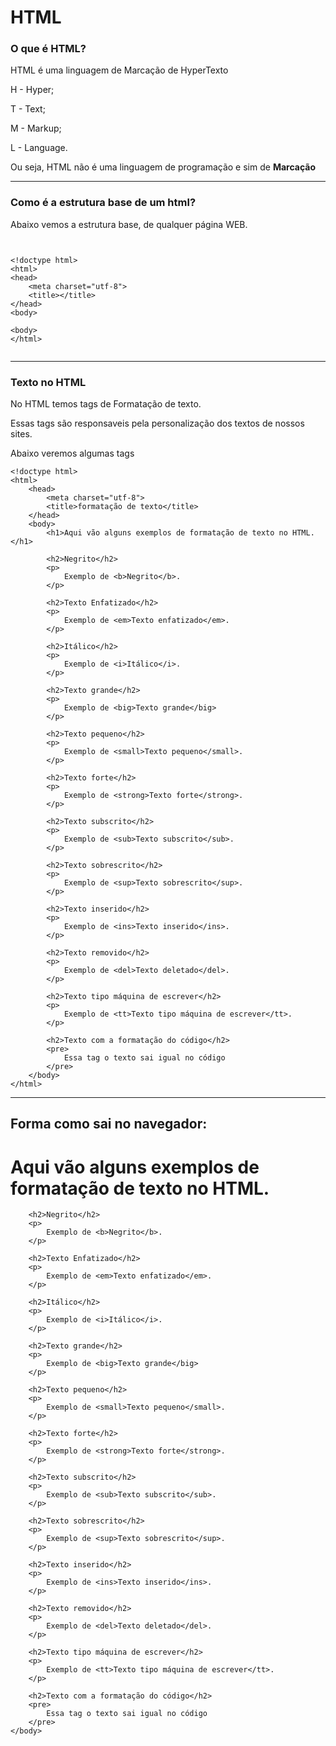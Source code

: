 # HTML
### O que é HTML?
HTML é uma linguagem de Marcação de HyperTexto

H - Hyper;

T - Text;

M - Markup;

L - Language.

Ou seja, HTML não é uma linguagem de programação e sim de **Marcação**

***
### Como é a estrutura base de um html?

Abaixo vemos a estrutura base, de qualquer página WEB.

```


<!doctype html>
<html>
<head>
	<meta charset="utf-8">
	<title></title>
</head>
<body>

<body>
</html>


```

***
### Texto no HTML

No HTML temos tags de Formatação de texto. 

Essas tags são responsaveis pela personalização dos textos de nossos sites.

Abaixo veremos algumas tags

```
<!doctype html>
<html>
    <head>
        <meta charset="utf-8">
        <title>formatação de texto</title>
    </head>
    <body>
        <h1>Aqui vão alguns exemplos de formatação de texto no HTML.</h1>

        <h2>Negrito</h2>
        <p>
            Exemplo de <b>Negrito</b>.
        </p>
        
        <h2>Texto Enfatizado</h2>
        <p>
            Exemplo de <em>Texto enfatizado</em>.
        </p>
        
        <h2>Itálico</h2>            
        <p>
            Exemplo de <i>Itálico</i>.
        </p>
            
        <h2>Texto grande</h2>
        <p>
            Exemplo de <big>Texto grande</big>
        </p>

        <h2>Texto pequeno</h2>
        <p>
            Exemplo de <small>Texto pequeno</small>.
        </p>

        <h2>Texto forte</h2>
        <p>
            Exemplo de <strong>Texto forte</strong>.
        </p>

        <h2>Texto subscrito</h2>
        <p>
            Exemplo de <sub>Texto subscrito</sub>.
        </p>

        <h2>Texto sobrescrito</h2>
        <p>
            Exemplo de <sup>Texto sobrescrito</sup>.
        </p>

        <h2>Texto inserido</h2>
        <p>
            Exemplo de <ins>Texto inserido</ins>.
        </p>

        <h2>Texto removido</h2>
        <p>
            Exemplo de <del>Texto deletado</del>.
        </p>

        <h2>Texto tipo máquina de escrever</h2>
        <p>
            Exemplo de <tt>Texto tipo máquina de escrever</tt>.
        </p>

        <h2>Texto com a formatação do código</h2>
        <pre>
            Essa tag o texto sai igual no código
        </pre>
    </body>
</html>
```
***
## Forma como sai no navegador:

<html>
    <head>
        <meta charset="utf-8">
        <title>formatação de texto</title>
    </head>
    <body>
        <h1>Aqui vão alguns exemplos de formatação de texto no HTML.</h1>

        <h2>Negrito</h2>
        <p>
            Exemplo de <b>Negrito</b>.
        </p>
        
        <h2>Texto Enfatizado</h2>
        <p>
            Exemplo de <em>Texto enfatizado</em>.
        </p>
        
        <h2>Itálico</h2>            
        <p>
            Exemplo de <i>Itálico</i>.
        </p>
            
        <h2>Texto grande</h2>
        <p>
            Exemplo de <big>Texto grande</big>
        </p>

        <h2>Texto pequeno</h2>
        <p>
            Exemplo de <small>Texto pequeno</small>.
        </p>

        <h2>Texto forte</h2>
        <p>
            Exemplo de <strong>Texto forte</strong>.
        </p>

        <h2>Texto subscrito</h2>
        <p>
            Exemplo de <sub>Texto subscrito</sub>.
        </p>

        <h2>Texto sobrescrito</h2>
        <p>
            Exemplo de <sup>Texto sobrescrito</sup>.
        </p>

        <h2>Texto inserido</h2>
        <p>
            Exemplo de <ins>Texto inserido</ins>.
        </p>

        <h2>Texto removido</h2>
        <p>
            Exemplo de <del>Texto deletado</del>.
        </p>

        <h2>Texto tipo máquina de escrever</h2>
        <p>
            Exemplo de <tt>Texto tipo máquina de escrever</tt>.
        </p>

        <h2>Texto com a formatação do código</h2>
        <pre>
            Essa tag o texto sai igual no código
        </pre>
    </body>
</html>
